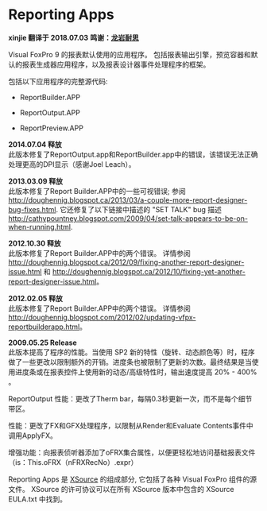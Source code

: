 # Reporting Apps

**xinjie 翻译于 2018.07.03**
**鸣谢：[龙岩耐思](http://www.fjlynice.com/)**

Visual FoxPro 9 的报表默认使用的应用程序。 包括报表输出引擎，预览容器和默认的报表生成器应用程序，以及报表设计器事件处理程序的框架。

包括以下应用程序的完整源代码:

* ReportBuilder.APP

* ReportOutput.APP

* ReportPreview.APP

**2014.07.04 释放**  
此版本修复了ReportOutput.app和ReportBuilder.app中的错误，该错误无法正确处理更高的DPI显示（感谢Joel Leach）。

**2013.03.09 释放**  
此版本修复了Report Builder.APP中的一些可视错误; 参阅 <a href="http://doughennig.blogspot.ca/2013/03/a-couple-more-report-designer-bug-fixes.html" target="_blank">http://doughennig.blogspot.ca/2013/03/a-couple-more-report-designer-bug-fixes.html</a>. 它还修复了以下链接中描述的 "SET TALK" bug 描述<a href="http://cathypountney.blogspot.com/2009/04/set-talk-appears-to-be-on-when-running.html" target="_blank">http://cathypountney.blogspot.com/2009/04/set-talk-appears-to-be-on-when-running.html</a>.

**2012.10.30 释放**  
此版本修复了Report Builder.APP中的两个错误。 详情参阅 <a href="http://doughennig.blogspot.ca/2012/09/fixing-another-report-designer-issue.html" target="_blank">http://doughennig.blogspot.ca/2012/09/fixing-another-report-designer-issue.html</a> 和 <a href="http://doughennig.blogspot.ca/2012/10/fixing-yet-another-report-designer-issue.html" target="_blank">http://doughennig.blogspot.ca/2012/10/fixing-yet-another-report-designer-issue.html</a>。

**2012.02.05 释放**  
此版本修复了Report Builder.APP中的两个错误。 详情参阅 <a href="http://doughennig.blogspot.com/2012/02/updating-vfpx-reportbuilderapp.html" target="_blank">http://doughennig.blogspot.com/2012/02/updating-vfpx-reportbuilderapp.html</a>。

**2009.05.25 Release**  
此版本提高了程序的性能。当使用 SP2 新的特性（旋转、动态颜色等）时，程序做了一些更改以限制额外的开销。进度条也被限制了更新的次数。最终结果是当使用进度条或在报表控件上使用新的动态/高级特性时，输出速度提高 20% - 400% 。

ReportOutput 性能：更改了Therm bar，每隔0.3秒更新一次，而不是每个细节带区。

性能：更改了FX和GFX处理程序，以限制从Render和Evaluate Contents事件中调用ApplyFX。

增强功能：向报表侦听器添加了oFRX集合属性，以便更轻松地访问基础报表文件（is：This.oFRX（nFRXRecNo）.expr）

Reporting Apps 是 [XSource](https://github.com/VFPX/XSource) 的组成部分, 它包括了各种 Visual FoxPro 组件的源文件。 XSource 的许可协议可以在所有 XSource 版本中包含的 XSource EULA.txt 中找到。
